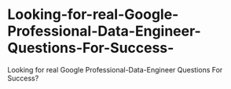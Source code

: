 # Looking-for-real-Google-Professional-Data-Engineer-Questions-For-Success-
Looking for real Google Professional-Data-Engineer Questions For Success?
